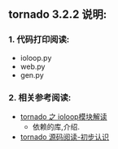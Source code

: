 
## tornado 3.2.2 说明:


### 1. 代码打印阅读:

- ioloop.py
- web.py
- gen.py



### 2. 相关参考阅读:

- [tornado 之 ioloop模块解读](https://github.com/dragondjf/dragondjfblog/blob/master/content/tornado%20%E4%B9%8B%20ioloop%E6%A8%A1%E5%9D%97%E8%A7%A3%E8%AF%BB.md)
    - 依赖的库,介绍.
- [tornado 源码阅读-初步认识](https://segmentfault.com/a/1190000002971992)



